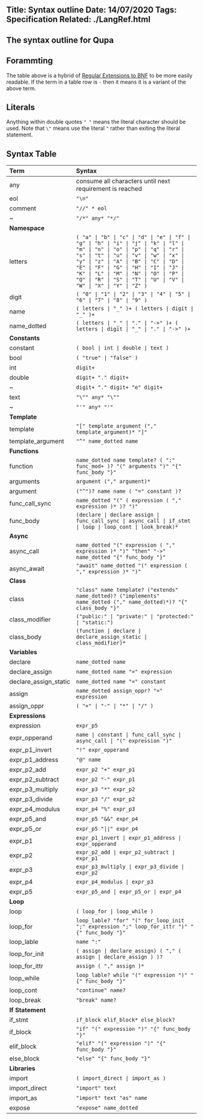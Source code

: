 Title: Syntax outline
Date: 14/07/2020
Tags: Specification
Related: ./LangRef.html
---
The syntax outline for Qupa
---

## Forammting
The table above is a hybrid of [Regular Extensions to BNF](http://matt.might.net/articles/grammars-bnf-ebnf/) to be more easily readable. If the term in a table row is ``-`` then it means it is a variant of the above term.

## Literals
Anything within double quotes ``" "`` means the literal character should be used. Note that ``\"`` means use the literal ``"`` rather than exiting the literal statement.


## Syntax Table
| Term | Syntax |
|:-|:-|
any | consume all characters until next requirement is reached
eol | ``"\n"``
comment | ``"//" * eol``
~ | ``"/*" any* "*/"``
**Namespace** | 
letters | ``( "a" \| "b" \| "c" \| "d" \| "e" \| "f" \| "g" \| "h" \| "i" \| "j" \| "k" \| "l" \| "m" \| "n" \| "o" \| "p" \| "q" \| "r" \| "s" \| "t" \| "u" \| "v" \| "w" \| "x" \| "y" \| "z" \| "A" \| "B" \| "C" \| "D" \| "E" \| "F" \| "G" \| "H" \| "I" \| "J" \| "K" \| "L" \| "M" \| "N" \| "O" \| "P" \| "Q" \| "R" \| "S" \| "T" \| "U" \| "V" \| "W" \| "X" \| "Y" \| "Z" )``
digit | ``( "0" \| "1" \| "2" \| "3" \| "4" \| "5" \| "6" \| "7" \| "8" \| "9" )``
name | ``( letters \| "_" )+ ( letters \| digit \| "_" )+ ``
name_dotted | ``( letters \| "_" \| "." \| "->" )+ ( letters \| digit \| "_" \| "." \| "->" )+``
**Constants** | 
constant | ``( bool \| int \| double \| text )``
bool | ``( "true" \| "false" )``
int | ``digit+``
double | ``digit+ "." digit+``
~ | ``digit+ "." digit+ "e" digit+``
text | ``"\"" any* "\""``
~ | ``"'" any* "'"``
**Template** |
template | ``"[" template_argument ("," template_argument)* "]"`` 
template_argument | ``"^" name_dotted name``
**Functions** | 
function | ``name_dotted name template? ( ":" func_mod+ )? "(" arguments ")" "{" func_body "}"``
arguments | ``argument ("," argument)*``
argument | ``("^")? name name ( "=" constant )?``
func_call_sync | ``name_dotted "(" ( expression ( "," expression )* )? ")" ``
func_body | ``(declare \| declare assign \| func_call_sync \| async_call \| if_stmt \| loop \| loop_cont \| look_break)*``
**Async** | 
async_call | ``name_dotted "(" expression ( "," expression )* ")" "then" "->" name_dotted "{" func_body "}"``
async_await | ``"await" name_dotted "(" expression ( "," expression )* ")"``
**Class** |
class | ``"class" name template? ("extends" name_dotted)? ("implements" name_dotted ("," name_dotted)*)? "{" class_body "}"``
class_modifier | ``("public:" \| "private:" \| "protected:" \| "static:")``
class_body | ``(function \| declare \| declare_assign_static \| class_modifier)*``
**Variables** |
declare | ``name_dotted name``
declare_assign | ``name_dotted name "=" expression``
declare_assign_static | ``name_dotted name "=" constant``
assign | ``name_dotted assign_oppr? "=" expression``
assign_oppr | ``( "+" \| "-" \| "*" \| "/" )``
**Expressions** |
expression | ``expr_p5``
expr_opperand | ``name \| constant \| func_call_sync \| async_call \| "(" expression ")"``
expr_p1_invert | ``"!" expr_opperand``
expr_p1_address | ``"@" name``
expr_p2_add | ``expr_p2 "+" expr_p1``
expr_p2_subtract | ``expr_p2 "-" expr_p1``
expr_p3_multiply | ``expr_p3 "*" expr_p2``
expr_p3_divide | ``expr_p3 "/" expr_p2``
expr_p4_modulus | ``expr_p4 "%" expr_p3``
expr_p5_and | ``expr_p5 "&&" expr_p4``
expr_p5_or | ``expr_p5 "\|\|" expr_p4``
expr_p1 | ``expr_p1_invert \| expr_p1_address \| expr_opperand ``
expr_p2 | ``expr_p2_add \| expr_p2_subtract \| expr_p1``
expr_p3 | ``expr_p3_multiply \| expr_p3_divide \| expr_p2``
expr_p4 | ``expr_p4_modulus \| expr_p3``
expr_p5 | ``expr_p5_and \| expr_p5_or \| expr_p4``
**Loop** |
loop | ``( loop_for \| loop_while )``
loop_for | ``loop_lable? "for" "(" for_loop_init ";" expression ";" loop_for_ittr ")" "{" func_body "}"``
loop_lable | ``name ":"``
loop_for_init | ``( assign \| declare_assign) ( "," ( assign \| declare_assign ) )?``
loop_for_ittr | ``assign ( "," assign )*``
loop_while | ``loop_lable? while "(" expression ")" "{" func_body "}"``
loop_cont | ``"continue" name?``
loop_break | ``"break" name?``
**If Statement** |
if_stmt | ``if_block elif_block* else_block?``
if_block | ``"if" "(" expression ")" "{" func_body "}"``
elif_block | ``"elif" "(" expression ")" "{" func_body "}"``
else_block | ``"else" "{" func_body "}"``
**Libraries** |
import | ``( import_direct \| import_as )``
import_direct | ``"import" text``
import_as | ``"import" text "as" name``
expose | ``"expose" name_dotted``
